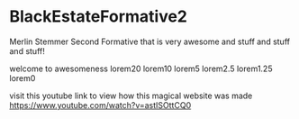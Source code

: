 # BlackEstateFormative2
Merlin Stemmer Second Formative that is very awesome and stuff and stuff and stuff!

welcome to awesomeness lorem20
lorem10
lorem5
lorem2.5
lorem1.25
lorem0


visit this youtube link to view how this magical website was made
https://www.youtube.com/watch?v=astISOttCQ0